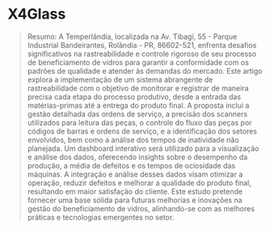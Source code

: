 # X4Glass

> Resumo: A Temperlândia, localizada na Av. Tibagi, 55 - Parque Industrial Bandeirantes, Rolândia - PR, 86602-521, enfrenta desafios significativos na rastreabilidade e controle rigoroso de seu processo de beneficiamento de vidros para garantir a conformidade com os
padrões de qualidade e atender às demandas do mercado. Este artigo explora a implementação de um sistema abrangente de rastreabilidade com o objetivo de monitorar e registrar de maneira precisa cada etapa do processo produtivo, desde a entrada das matérias-primas até a   entrega do produto final. A proposta inclui a gestão detalhada das ordens de serviço, a precisão dos scanners utilizados para leitura das peças, o controle do fluxo das peças por códigos de barras e ordens de serviço, e a identificação dos setores envolvidos, bem como a
análise dos tempos de inatividade não planejada. Um dashboard interativo será utilizado para a visualização e análise dos dados, oferecendo insights sobre o desempenho da produção, a média de defeitos e os tempos de ociosidade das máquinas. A integração e análise desses
dados visam otimizar a operação, reduzir defeitos e melhorar a qualidade do produto final, resultando em maior satisfação do cliente. Este estudo pretende fornecer uma base sólida para futuras melhorias e inovações na gestão do beneficiamento de vidros, alinhando-se com as melhores práticas e tecnologias emergentes no setor.
